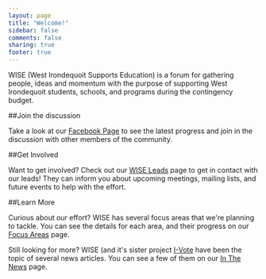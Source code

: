 ```yaml
---
layout: page
title: "Welcome!"
sidebar: false
comments: false
sharing: true
footer: true
---
```


WISE (West Irondequoit Supports Education) is a forum for gathering people, ideas and momentum with the purpose of supporting West Irondequoit students, schools, and programs during the contingency budget.    

##Join the discussion

Take a look at our <a href="https://www.facebook.com/groups/536204913172418/">Facebook Page</a> to see the latest progress and join in the discussion with other members of the community.    

##Get Involved

Want to get involved? Check out our <a href="/leads/">WISE Leads</a> page to get in contact with our leads! 
They can inform you about upcoming meetings, mailing lists, and future events to help with the effort.    

##Learn More

Curious about our effort? WISE has several focus areas that we're planning to tackle. You can see the details for each area, and their progress on our <a href="/focus/">Focus Areas</a> page.  
  
Still looking for more? WISE (and it's sister project <a href="https://www.facebook.com/groups/565181876935273/">I-Vote</a> have been the topic of several news articles. You can see a few of them on our <a href="/press/">In The News</a> page.
